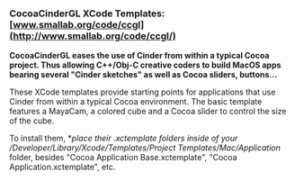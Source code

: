﻿### CocoaCinderGL XCode Templates: [www.smallab.org/code/ccgl](http://www.smallab.org/code/ccgl/)

**CocoaCinderGL eases the use of Cinder from within a typical Cocoa project. Thus allowing C++/Obj-C creative coders to build MacOS apps bearing several "Cinder sketches" as well as Cocoa sliders, buttons...**

These XCode templates provide starting points for applications that use Cinder from within a typical Cocoa environment. The basic template features a MayaCam, a colored cube and a Cocoa slider to control the size of the cube.

To install them, **place their *.xctemplate folders inside of your /Developer/Library/Xcode/Templates/Project Templates/Mac/Application** folder, besides "Cocoa Application Base.xctemplate", "Cocoa Application.xctemplate", etc.